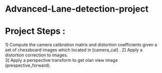 # Advanced-Lane-detection-project
# Project Steps :
 1] Compute the camera calibration matrix and distortion coefficients given a set of chessboard images which located in [camera_cal] .
 2] Apply a distortion correction to images.  
 3] Apply a perspective transform to get olan view image (prespective_forward).
